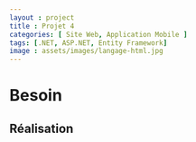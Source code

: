 ```yaml
---
layout : project
title : Projet 4
categories: [ Site Web, Application Mobile ]
tags: [.NET, ASP.NET, Entity Framework]
image : assets/images/langage-html.jpg
---
```


# Besoin

## Réalisation